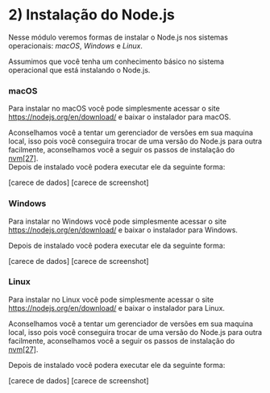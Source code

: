 # 2) Instalação do Node.js

Nesse módulo veremos formas de instalar o Node.js nos sistemas operacionais: *macOS*, *Windows* e *Linux*.

Assumimos que você tenha um conhecimento básico no sistema operacional que está instalando o Node.js.

<a id="getting-ready-macos"></a>
### macOS

Para instalar no macOS você pode simplesmente acessar o site https://nodejs.org/en/download/ e baixar o instalador para macOS.

Aconselhamos você a tentar um gerenciador de versões em sua maquina local, isso pois você conseguira trocar de uma versão do Node.js para outra facilmente, aconselhamos você a seguir os passos de instalação do [nvm](https://github.com/creationix/nvm#installation)[[27]](#ref-27).<br />
Depois de instalado você podera executar ele da seguinte forma:

[carece de dados]
[carece de screenshot]

<a id="getting-ready-windows"></a>
### Windows

Para instalar no Windows você pode simplesmente acessar o site https://nodejs.org/en/download/ e baixar o instalador para Windows.

Depois de instalado você podera executar ele da seguinte forma:


[carece de dados]
[carece de screenshot]

<a id="getting-ready-linux"></a>
### Linux

Para instalar no Linux você pode simplesmente acessar o site https://nodejs.org/en/download/ e baixar o instalador para Linux.

Aconselhamos você a tentar um gerenciador de versões em sua maquina local, isso pois você conseguira trocar de uma versão do Node.js para outra facilmente, aconselhamos você a seguir os passos de instalação do [nvm](https://github.com/creationix/nvm#installation)[[27]](#ref-27).

Depois de instalado você podera executar ele da seguinte forma:


[carece de dados]
[carece de screenshot]
